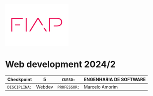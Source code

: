 ![](./fiap.png)

# Web development 2024/2


| Checkpoint | 5 | ```CURSO:``` | ENGENHARIA DE SOFTWARE |
|---|---|---|---|
| ```DISCIPLINA:``` | Webdev | ```PROFESSOR:``` | Marcelo Amorim |

